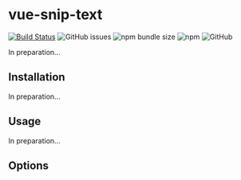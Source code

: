 # vue-snip-text

[![Build Status](https://travis-ci.org/ajobi/vue-snip-text.svg?branch=master)](https://travis-ci.org/ajobi/vue-snip-text)
![GitHub issues](https://img.shields.io/github/issues/ajobi/vue-snip-text)
![npm bundle size](https://img.shields.io/bundlephobia/minzip/vue-snip-text)
![npm](https://img.shields.io/npm/v/vue-snip-text?color=blue)
![GitHub](https://img.shields.io/github/license/ajobi/vue-snip-text)

In preparation...

## Installation

In preparation...

## Usage

In preparation...

## Options
